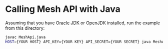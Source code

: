 # Calling Mesh API with Java

Assuming that you have [Oracle JDK](https://www.oracle.com/technetwork/java/javase/downloads) or [OpenJDK](https://openjdk.java.net/install/) installed, run the example from this directory:

```bash
javac MeshApi.java
HOST={YOUR HOST} API_KEY={YOUR KEY} API_SECRET={YOUR SECRET} java MeshApi
```

